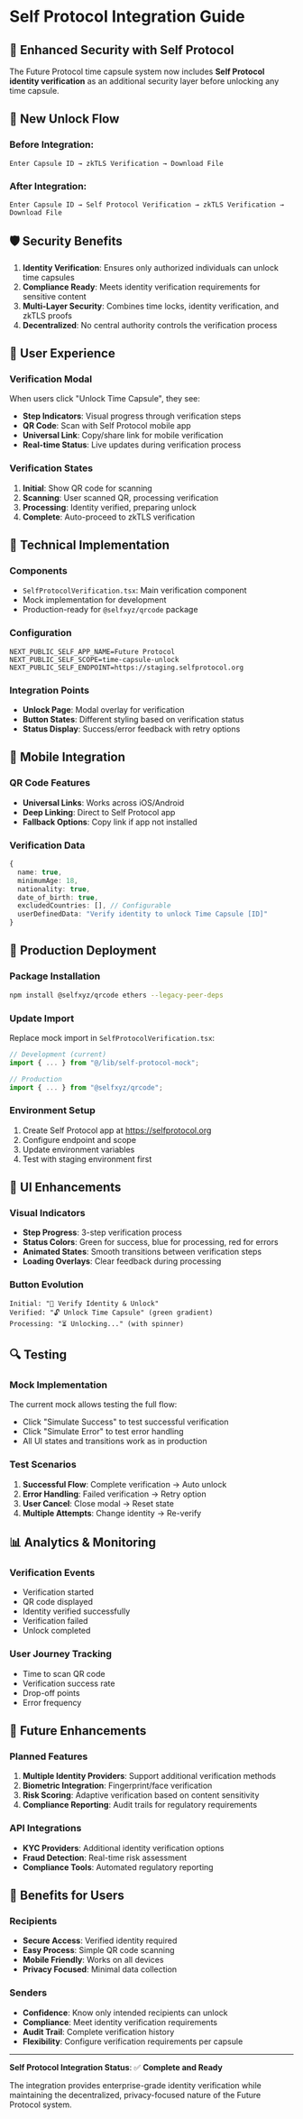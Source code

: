 # Self Protocol Integration Guide

## 🔐 Enhanced Security with Self Protocol

The Future Protocol time capsule system now includes **Self Protocol identity verification** as an additional security layer before unlocking any time capsule.

## 🔄 New Unlock Flow

### Before Integration:
```
Enter Capsule ID → zkTLS Verification → Download File
```

### After Integration:
```
Enter Capsule ID → Self Protocol Verification → zkTLS Verification → Download File
```

## 🛡️ Security Benefits

1. **Identity Verification**: Ensures only authorized individuals can unlock time capsules
2. **Compliance Ready**: Meets identity verification requirements for sensitive content
3. **Multi-Layer Security**: Combines time locks, identity verification, and zkTLS proofs
4. **Decentralized**: No central authority controls the verification process

## 🎯 User Experience

### Verification Modal
When users click "Unlock Time Capsule", they see:
- **Step Indicators**: Visual progress through verification steps
- **QR Code**: Scan with Self Protocol mobile app
- **Universal Link**: Copy/share link for mobile verification
- **Real-time Status**: Live updates during verification process

### Verification States
1. **Initial**: Show QR code for scanning
2. **Scanning**: User scanned QR, processing verification
3. **Processing**: Identity verified, preparing unlock
4. **Complete**: Auto-proceed to zkTLS verification

## 🔧 Technical Implementation

### Components
- `SelfProtocolVerification.tsx`: Main verification component
- Mock implementation for development
- Production-ready for `@selfxyz/qrcode` package

### Configuration
```env
NEXT_PUBLIC_SELF_APP_NAME=Future Protocol
NEXT_PUBLIC_SELF_SCOPE=time-capsule-unlock
NEXT_PUBLIC_SELF_ENDPOINT=https://staging.selfprotocol.org
```

### Integration Points
- **Unlock Page**: Modal overlay for verification
- **Button States**: Different styling based on verification status
- **Status Display**: Success/error feedback with retry options

## 📱 Mobile Integration

### QR Code Features
- **Universal Links**: Works across iOS/Android
- **Deep Linking**: Direct to Self Protocol app
- **Fallback Options**: Copy link if app not installed

### Verification Data
```typescript
{
  name: true,
  minimumAge: 18,
  nationality: true,
  date_of_birth: true,
  excludedCountries: [], // Configurable
  userDefinedData: "Verify identity to unlock Time Capsule [ID]"
}
```

## 🚀 Production Deployment

### Package Installation
```bash
npm install @selfxyz/qrcode ethers --legacy-peer-deps
```

### Update Import
Replace mock import in `SelfProtocolVerification.tsx`:
```typescript
// Development (current)
import { ... } from "@/lib/self-protocol-mock";

// Production
import { ... } from "@selfxyz/qrcode";
```

### Environment Setup
1. Create Self Protocol app at https://selfprotocol.org
2. Configure endpoint and scope
3. Update environment variables
4. Test with staging environment first

## 🎨 UI Enhancements

### Visual Indicators
- **Step Progress**: 3-step verification process
- **Status Colors**: Green for success, blue for processing, red for errors
- **Animated States**: Smooth transitions between verification steps
- **Loading Overlays**: Clear feedback during processing

### Button Evolution
```
Initial: "🔐 Verify Identity & Unlock"
Verified: "🔓 Unlock Time Capsule" (green gradient)
Processing: "⏳ Unlocking..." (with spinner)
```

## 🔍 Testing

### Mock Implementation
The current mock allows testing the full flow:
- Click "Simulate Success" to test successful verification
- Click "Simulate Error" to test error handling
- All UI states and transitions work as in production

### Test Scenarios
1. **Successful Flow**: Complete verification → Auto unlock
2. **Error Handling**: Failed verification → Retry option
3. **User Cancel**: Close modal → Reset state
4. **Multiple Attempts**: Change identity → Re-verify

## 📊 Analytics & Monitoring

### Verification Events
- Verification started
- QR code displayed
- Identity verified successfully
- Verification failed
- Unlock completed

### User Journey Tracking
- Time to scan QR code
- Verification success rate
- Drop-off points
- Error frequency

## 🔄 Future Enhancements

### Planned Features
1. **Multiple Identity Providers**: Support additional verification methods
2. **Biometric Integration**: Fingerprint/face verification
3. **Risk Scoring**: Adaptive verification based on content sensitivity
4. **Compliance Reporting**: Audit trails for regulatory requirements

### API Integrations
- **KYC Providers**: Additional identity verification options
- **Fraud Detection**: Real-time risk assessment
- **Compliance Tools**: Automated regulatory reporting

## 🎯 Benefits for Users

### Recipients
- **Secure Access**: Verified identity required
- **Easy Process**: Simple QR code scanning
- **Mobile Friendly**: Works on all devices
- **Privacy Focused**: Minimal data collection

### Senders
- **Confidence**: Know only intended recipients can unlock
- **Compliance**: Meet identity verification requirements
- **Audit Trail**: Complete verification history
- **Flexibility**: Configure verification requirements per capsule

---

**Self Protocol Integration Status**: ✅ **Complete and Ready**

The integration provides enterprise-grade identity verification while maintaining the decentralized, privacy-focused nature of the Future Protocol system.